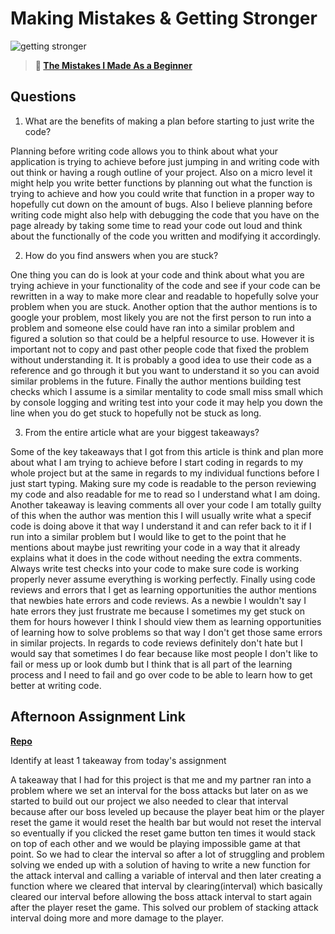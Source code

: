 # Making Mistakes & Getting Stronger

![getting stronger](https://bcw.blob.core.windows.net/public/img/lesson-images/js-bootcamp-logo.jpg)

> **📖 [The Mistakes I Made As a Beginner](https://codeworksacademy.com/fs-student-guide/resources/wk2/06-Coding-Mistakes)**

## Questions

1. What are the benefits of making a plan before starting to just write the code?

Planning before writing code allows you to think about what your application is trying to achieve before just jumping in and writing code with out think or having a rough outline of your project. Also on a micro level it might help you write better functions by planning out what the function is trying to achieve and how you could write that function in a proper way to hopefully cut down on the amount of bugs. Also I believe planning before writing code might also help with debugging the code that you have on the page already by taking some time to read your code out loud and think about the functionally of the code you written and modifying it accordingly.

2. How do you find answers when you are stuck?

One thing you can do is look at your code and think about what you are trying achieve in your functionality of the code and see if your code can be rewritten in a way to make more clear and readable to hopefully solve your problem when you are stuck. Another option that the author mentions is to google your problem, most likely you are not the first person to run into a problem and someone else could have ran into a similar problem and figured a solution so that could be a helpful resource to use. However it is important not to copy and past other people code that fixed the problem without understanding it. It is probably a good idea to use their code as a reference and go through it but you want to understand it so you can avoid similar problems in the future. Finally the author mentions building test checks which I assume is a similar mentality to code small miss small which by console logging and writing test into your code it may help you down the line when you do get stuck to hopefully not be stuck as long.

3. From the entire article what are your biggest takeaways?

Some of the key takeaways that I got from this article is think and plan more about what I am trying to achieve before I start coding in regards to my whole project but at the same in regards to my individual functions before I just start typing. Making sure my code is readable to the person reviewing my code and also readable for me to read so I understand what I am doing. Another takeaway is leaving comments all over your code I am totally guilty of this when the author was mention this I will usually write what a specif code is doing above it that way I understand it and can refer back to it if I run into a similar problem but I would like to get to the point that he mentions about maybe just rewriting your code in a way that it already explains what it does in the code without needing the extra comments. Always write test checks into your code to make sure code is working properly never assume everything is working perfectly. Finally using code reviews and errors that I get as learning opportunities the author mentions that newbies hate errors and code reviews. As a newbie I wouldn't say I hate errors they just frustrate me because I sometimes my get stuck on them for hours however I think I should view them as learning opportunities of learning how to solve problems so that way I don't get those same errors in similar projects. In regards to code reviews definitely don't hate but I would say that sometimes I do fear because like most people I don't like to fail or mess up or look dumb but I think that is all part of the learning process and I need to fail and go over code to be able to learn how to get better at writing code.



## Afternoon Assignment Link

**[Repo](https://tylerrice27.github.io/monster-fight-game-w2d4/)**

Identify at least 1 takeaway from today's assignment

A takeaway that I had for this project is that me and my partner ran into a problem where we set an interval for the boss attacks but later on as we started to build out our project we also needed to clear that interval because after our boss leveled up because the player beat him or the player reset the game it would reset the health bar but would not reset the interval so eventually if you clicked the reset game button ten times it would stack on top of each other and we would be playing impossible game at that point. So we had to clear the interval so after a lot of struggling and problem solving we ended up with a solution of having to write a new function for the attack interval and calling a variable of interval and then later creating a function where we cleared that interval by clearing(interval) which basically cleared our interval before allowing the boss attack interval to start again after the player reset the game. This solved our problem of stacking attack interval doing more and more damage to the player.